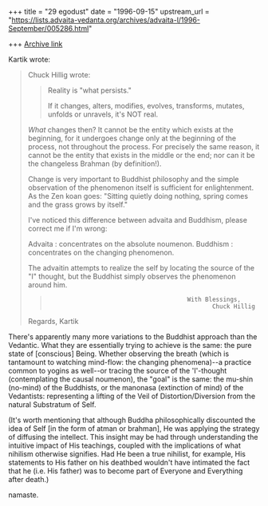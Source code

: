 +++
title = "29 egodust"
date = "1996-09-15"
upstream_url = "https://lists.advaita-vedanta.org/archives/advaita-l/1996-September/005286.html"

+++
[Archive link](https://lists.advaita-vedanta.org/archives/advaita-l/1996-September/005286.html)

Kartik wrote:
> Chuck Hillig wrote:
>
> >  Reality is  "what persists."
> >
> >  If it changes, alters, modifies, evolves, transforms, mutates, unfolds or
> > unravels, it's NOT real.
> >
>
> *What* changes then? It cannot be the entity which exists at the beginning,
> for it undergoes change only at the beginning of the process, not throughout
> the process. For precisely the same reason, it cannot be the entity that
> exists
> in the middle or the end; nor can it be the changeless Brahman (by
> definition!).
>
> Change is very important to Buddhist philosophy and the simple observation of
> the phenomenon itself is sufficient for enlightenment. As the Zen koan goes:
> "Sitting quietly doing nothing, spring comes and the grass grows by itself."
>
> I've noticed this difference between advaita and Buddhism, please correct me
> if I'm wrong:
>
> Advaita  : concentrates on the absolute noumenon.
> Buddhism : concentrates on the changing phenomenon.
>
> The advaitin attempts to realize the self by locating the source of the "I"
> thought, but the Buddhist simply observes the phenomenon around him.
>
> >                                            With Blessings,
> >                                                   Chuck Hillig
> >
>
> Regards,
> Kartik

There's apparently many more variations to the Buddhist approach than
the Vedantic.  What they are essentially trying to achieve is the same:
the pure state of [conscious] Being.  Whether observing the breath (which
is tantamount to watching mind-flow: the changing phenomena)--a practice
common to yogins as well--or tracing the source of the 'I'-thought
(contemplating the causal noumenon), the "goal" is the same: the mu-shin
(no-mind) of the Buddhists, or the manonasa (extinction of mind) of the
Vedantists: representing a lifting of the Veil of Distortion/Diversion
from the natural Substratum of Self.

(It's worth mentioning that although Buddha philosophically discounted
the idea of Self [in the form of atman or brahman], He was applying
the strategy of diffusing the intellect. This insight may be had through
understanding the intuitive impact of His teachings, coupled with the
implications of what nihilism otherwise signifies.  Had He been a true
nihilist, for example, His statements to His father on his deathbed
wouldn't have intimated the fact that he (i.e. His father) was to become
part of Everyone and Everything after death.)

namaste.

